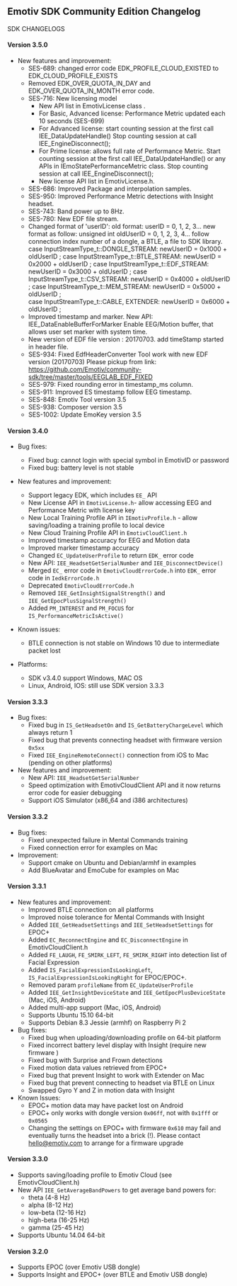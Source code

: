 ## Emotiv SDK Community Edition Changelog

SDK CHANGELOGS

#### Version 3.5.0
* New features and improvement:
  * SES-689: changed error code EDK_PROFILE_CLOUD_EXISTED to EDK_CLOUD_PROFILE_EXISTS
  * Removed EDK_OVER_QUOTA_IN_DAY and EDK_OVER_QUOTA_IN_MONTH error code.
  * SES-716: New licensing model
    * New API list in EmotivLicense class .             
    * For Basic, Advanced license: Performance Metric updated each 10 seconds (SES-699)
    * For Advanced license: start counting session at the first call IEE_DataUpdateHandle()
       Stop counting session at call IEE_EngineDisconnect();
    * For Prime license: allows full rate of Performance Metric.
        Start counting session at the first call IEE_DataUpdateHandle()
        or any APIs in IEmoStatePerformanceMetric class.
        Stop counting session at call IEE_EngineDisconnect();
    * New license API list in EmotivLicense.h.
  * SES-686: Improved Package and interpolation samples.
  * SES-950: Improved Performance Metric detections with Insight headset.
  * SES-743: Band power up to 8Hz. 
  * SES-780: New EDF file stream. 
  * Changed format of 'userID': old format: userID = 0, 1, 2, 3...
      new format as follow:
      unsigned int oldUserID = 0, 1, 2, 3, 4... follow connection index number of a dongle, a BTLE, a file to SDK library.
      case InputStreamType_t::DONGLE_STREAM:
        newUserID = 0x1000 + oldUserID ;
      case InputStreamType_t::BTLE_STREAM:
        newUserID = 0x2000 + oldUserID ;
      case InputStreamType_t::EDF_STREAM:
        newUserID = 0x3000 + oldUserID ;
      case InputStreamType_t::CSV_STREAM:
        newUserID = 0x4000 + oldUserID ;
      case InputStreamType_t::MEM_STREAM:
        newUserID = 0x5000 + oldUserID ;        
      case  InputStreamType_t::CABLE, EXTENDER:
        newUserID = 0x6000 + oldUserID ;
  * Improved timestamp and marker. New API: IEE_DataEnableBufferForMarker
     Enable EEG/Motion buffer, that allows user set marker with system time.
  * New version of EDF file version : 20170703. add timeStamp started in header file.
  * SES-934: Fixed EdfHeaderConverter Tool work with new EDF version (20170703)
     Please pickup from link: https://github.com/Emotiv/community-sdk/tree/master/tools/EEGLAB_EDF_FIXED
  * SES-979: Fixed rounding error in timestamp_ms column.
  * SES-911: Improved ES timestamp follow EEG timestamp.
  * SES-848: Emotiv Tool version 3.5
  * SES-938: Composer version 3.5
  * SES-1002: Update EmoKey version 3.5

#### Version 3.4.0
* Bug fixes:
    * Fixed bug: cannot login with special symbol in EmotivID or password
    * Fixed bug: battery level is not stable	
	
* New features and improvement:
    * Support legacy EDK, which includes `EE_` API
    * New License API in `EmotivLicense.h`- allow accessing EEG and Performance Metric with license key
    * New Local Training Profile API in `IEmotivProfile.h` - allow saving/loading a training profile to local device
    * New Cloud Training Profile API in `EmotivCloudClient.h`
    * Improved timestamp accuracy for EEG and Motion data
    * Improved marker timestamp accuracy
    * Changed `EC_UpdateUserProfile` to return `EDK_` error code
    * New API: `IEE_HeadsetGetSerialNumber` and `IEE_DisconnectDevice()`
    * Merged `EC_` error code in `EmotivCloudErrorCode.h` into `EDK_` error code in `IedkErrorCode.h`
    * Deprecated `EmotivCloudErrorCode.h`
    * Removed `IEE_GetInsightSignalStrength()` and `IEE_GetEpocPlusSignalStrength()`
    * Added `PM_INTEREST` and `PM_FOCUS` for `IS_PerformanceMetricIsActive()`
	
* Known issues:
    * BTLE connection is not stable on Windows 10 due to intermediate packet lost
    
* Platforms: 
    * SDK v3.4.0 support Windows, MAC OS
    * Linux, Android, IOS: still use SDK version 3.3.3

#### Version 3.3.3
* Bug fixes:
  * Fixed bug in `IS_GetHeadsetOn` and `IS_GetBatteryChargeLevel` which always return 1
  * Fixed bug that prevents connecting headset with firmware version `0x5xx`
  * Fixed `IEE_EngineRemoteConnect()` connection from iOS to Mac (pending on other platforms)
* New features and improvement:
  * New API: `IEE_HeadsetGetSerialNumber`
  * Speed optimization with EmotivCloudClient API and it now returns error code for easier debugging
  * Support iOS Simulator (x86_64 and i386 architectures)

#### Version 3.3.2
* Bug fixes:
  * Fixed unexpected failure in Mental Commands training
  * Fixed connection error for examples on Mac
* Improvement:
  * Support cmake on Ubuntu and Debian/armhf in examples
  * Add BlueAvatar and EmoCube for examples on Mac

#### Version 3.3.1
* New features and improvement:
  * Improved BTLE connection on all platforms
  * Improved noise tolerance for Mental Commands with Insight
  * Added `IEE_GetHeadsetSettings` and `IEE_SetHeadsetSettings` for EPOC+
  * Added `EC_ReconnectEngine` and `EC_DisconnectEngine` in EmotivCloudClient.h
  * Added `FE_LAUGH`, `FE_SMIRK_LEFT`, `FE_SMIRK_RIGHT` into detection list of Facial Expression
  * Added `IS_FacialExpressionIsLookingLeft`, `IS_FacialExpressionIsLookingRight` for EPOC/EPOC+.
  * Removed param `profileName` from `EC_UpdateUserProfile`
  * Added `IEE_GetInsightDeviceState` and `IEE_GetEpocPlusDeviceState` (Mac, iOS, Android)
  * Added multi-app support (Mac, iOS, Android)
  * Supports Ubuntu 15.10 64-bit
  * Supports Debian 8.3 Jessie (armhf) on Raspberry Pi 2
* Bug fixes:
  * Fixed bug when uploading/downloading profile on 64-bit platform
  * Fixed incorrect battery level display with Insight (require new firmware )
  * Fixed bug with Surprise and Frown detections
  * Fixed motion data values retrieved from EPOC+
  * Fixed bug that prevent Insight to work with Extender on Mac
  * Fixed bug that prevent connecting to headset via BTLE on Linux
  * Swapped Gyro Y and Z in motion data with Insight
* Known Issues:
  * EPOC+ motion data may have packet lost on Android
  * EPOC+ only works with dongle version `0x06ff`, not with `0x1fff` or `0x0565`
  * Changing the settings on EPOC+ with firmware `0x610` may fail and eventually turns the headset into a brick (!). Please contact hello@emotiv.com to arrange for a firmware upgrade

#### Version 3.3.0
* Supports saving/loading profile to Emotiv Cloud (see EmotivCloudClient.h)
* New API `IEE_GetAverageBandPowers` to get average band powers for:
  * theta (4-8 Hz)
  * alpha (8-12 Hz)
  * low-beta (12-16 Hz)
  * high-beta (16-25 Hz)
  * gamma (25-45 Hz)
* Supports Ubuntu 14.04 64-bit

#### Version 3.2.0
* Supports EPOC (over Emotiv USB dongle)
* Supports Insight and EPOC+ (over BTLE and Emotiv USB dongle)
